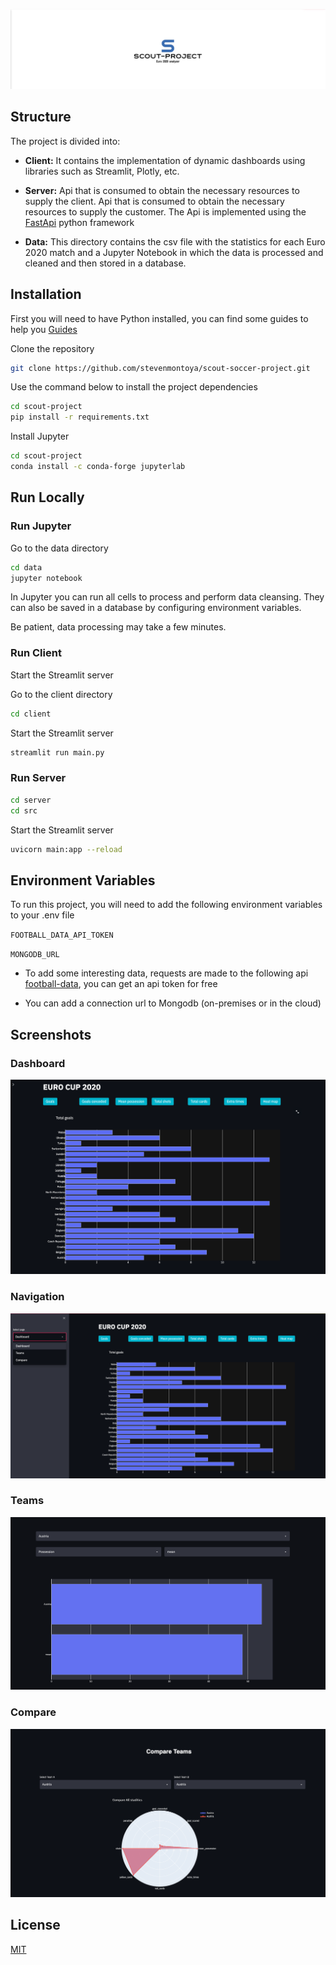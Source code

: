 ![Logo](https://raw.githubusercontent.com/stevenmontoya/scout-soccer-project/main/docs/logo.png)

## Structure

The project is divided into:

- **Client:** It contains the implementation of dynamic dashboards using libraries such as Streamlit, Plotly, etc.

- **Server:** Api that is consumed to obtain the necessary resources to supply the client. Api that is consumed to obtain the necessary resources to supply the customer. The Api is implemented using the [FastApi](https://fastapi.tiangolo.com) python framework

- **Data:** This directory contains the csv file with the statistics for each Euro 2020 match and a Jupyter Notebook in which the data is processed and cleaned and then stored in a database.

## Installation

First you will need to have Python installed, you can find some guides to help you [Guides](https://realpython.com/installing-python/)

Clone the repository

```bash
git clone https://github.com/stevenmontoya/scout-soccer-project.git
```

Use the command below to install the project dependencies

```bash
cd scout-project
pip install -r requirements.txt
```

Install Jupyter

```bash
cd scout-project
conda install -c conda-forge jupyterlab

```

## Run Locally

### Run Jupyter

Go to the data directory

```bash
cd data
jupyter notebook
```

In Jupyter you can run all cells to process and perform data cleansing. They can also be saved in a database by configuring environment variables.

Be patient, data processing may take a few minutes.

### Run Client

Start the Streamlit server

Go to the client directory

```bash
cd client
```

Start the Streamlit server

```bash
streamlit run main.py
```

### Run Server

```bash
cd server
cd src
```

Start the Streamlit server

```bash
uvicorn main:app --reload
```

## Environment Variables

To run this project, you will need to add the following environment variables to your .env file

`FOOTBALL_DATA_API_TOKEN`

`MONGODB_URL`

- To add some interesting data, requests are made to the following api [football-data](https://www.football-data.org/), you can get an api token for free

- You can add a connection url to Mongodb (on-premises or in the cloud)

## Screenshots

### Dashboard

![Dashboard](https://raw.githubusercontent.com/stevenmontoya/scout-soccer-project/main/docs/dashboard.png)

### Navigation

![Navigation](https://raw.githubusercontent.com/stevenmontoya/scout-soccer-project/main/docs/navigation.png)

### Teams

![Teams](https://raw.githubusercontent.com/stevenmontoya/scout-soccer-project/main/docs/teams.png)

### Compare

![Compare](https://raw.githubusercontent.com/stevenmontoya/scout-soccer-project/main/docs/compare.png)

## License

[MIT](https://choosealicense.com/licenses/mit/)
